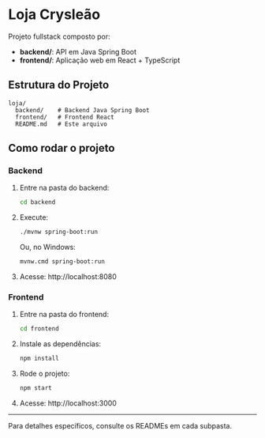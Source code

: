 # Loja Crysleão

Projeto fullstack composto por:
- **backend/**: API em Java Spring Boot
- **frontend/**: Aplicação web em React + TypeScript

## Estrutura do Projeto

```
loja/
  backend/    # Backend Java Spring Boot
  frontend/   # Frontend React
  README.md   # Este arquivo
```

## Como rodar o projeto

### Backend
1. Entre na pasta do backend:
   ```sh
   cd backend
   ```
2. Execute:
   ```sh
   ./mvnw spring-boot:run
   ```
   Ou, no Windows:
   ```sh
   mvnw.cmd spring-boot:run
   ```
3. Acesse: http://localhost:8080

### Frontend
1. Entre na pasta do frontend:
   ```sh
   cd frontend
   ```
2. Instale as dependências:
   ```sh
   npm install
   ```
3. Rode o projeto:
   ```sh
   npm start
   ```
4. Acesse: http://localhost:3000

---

Para detalhes específicos, consulte os READMEs em cada subpasta. 
